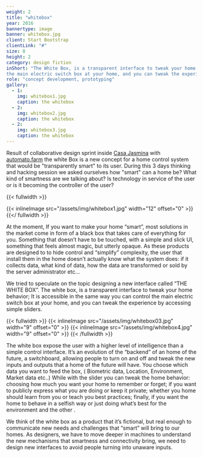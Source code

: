 ```yaml
---
weight: 2
title: "whitebox"
year: 2016
bannertype: image
banner: whitebox.jpg
client: Start Bootstrap
clientLink: "#"
size: 8
height: 2
category: design fiction
inShort: "The White Box, is a transparent interface to tweak your home behavior. It is accessible in the same way you can control
the main electric switch box at your home, and you can tweak the experience by accessing simple sliders. It is a new concept for a home control system that would be “transparently smart” to its user."
role: "concept development, prototyping"
gallery:
  - 1:
    img: whitebox1.jpg
    caption: the whitebox
  - 2:
    img: whitebox2.jpg
    caption: the whitebox
  - 2:
    img: whitebox3.jpg
    caption: the whitebox
---
```


Result of collaborative design sprint inside [Casa Jasmina](http://casajasmina.cc/) with [automato.farm](http://www.automato.farm) the white Box is a new concept for a home control system that would be "transparently smart" to its user.
During this 3 days thinking and hacking session we asked ourselves how "smart" can a home be? What kind of smartness are we talking about? Is technology in service of the user or is it becoming the controller of the user?

{{< fullwidth >}}

{{< inlineImage src="/assets/img/whitebox1.jpg" width="12" offset="0" >}}
{{</ fullwidth >}}

At the moment, If you want to make your home “smart”, most solutions in the market come in form of a black box that takes care of everything for you.
Something that doesn’t have to be touched, with a simple and slick UI, something that feels almost magic, but utterly opaque.
As these products are designed to to hide control and “simplify” complexity, the user that install them in the home doesn’t actually know what the system does: if it collects data, what kind of data, how the data are transformed or sold by the server administrator etc…

We tried to speculate on the topic designing a new interface called “THE WHITE BOX”.
The white box, is a transparent interface to tweak your home behavior;
It is accessible in the same way you can control the main electric switch box at your home, and you can tweak the experience by accessing simple sliders.


{{< fullwidth >}}
	{{< inlineImage src="/assets/img/whitebox03.jpg" width="9" offset="0" >}}
	{{< inlineImage src="/assets/img/whitebox4.jpg" width="9" offset="0" >}}
{{< /fullwidth >}}

The white box expose the user with a higher level of intelligence than a simple control interface.
It’s an evolution of the “backend” of an home of the future, a switchboard, allowing people to turn on and off and tweak the new inputs and outputs that a home of the future will have.
You choose which data you want to feed the box, ( Biometric data, Location, Environment, Market data  etc..) While with the slider you can tweak the home behavior: choosing how much you want your home to remember or forget; if you want to publicly express what you are doing or keep it private; whether you home should learn from you or teach you best practices; finally, if you want the home to behave in a selfish way or just doing what’s best for the environment and the other .

We think of the white box as a product that it’s fictional, but real enough to communicate new needs and challenges that “smart” will bring to our homes. As designers, we have to move deeper in machines to understand the new mechanisms that smartness and connectivity bring, we need to design new interfaces to avoid people turning into unaware inputs.
